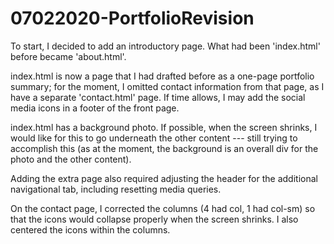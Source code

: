 # 07022020-PortfolioRevision

To start, I decided to add an introductory page.  What had been 'index.html' before became 'about.html'.

index.html is now a page that I had drafted before as a one-page portfolio summary; for the moment, I omitted contact information from that page, as I have a separate 'contact.html' page.  If time allows, I may add the social media icons in a footer of the front page.  

index.html has a background photo.  If possible, when the screen shrinks, I would like for this to go underneath the other content --- still trying to accomplish this (as at the moment, the background is an overall div for the photo and the other content).

Adding the extra page also required adjusting the header for the additional navigational tab, including resetting media queries.

On the contact page, I corrected the columns (4 had col, 1 had col-sm) so that the icons would collapse properly when the screen shrinks.  I also centered the icons within the columns.